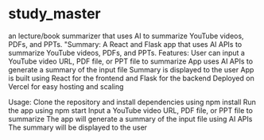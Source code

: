 # study_master
an lecture/book summarizer that uses AI to summarize YouTube videos, PDFs, and PPTs.
"Summary: A React and Flask app that uses AI APIs to summarize YouTube videos, PDFs, and PPTs.
Features:
User can input a YouTube video URL, PDF file, or PPT file to summarize
App uses AI APIs to generate a summary of the input file
Summary is displayed to the user
App is built using React for the frontend and Flask for the backend
Deployed on Vercel for easy hosting and scaling

Usage:
Clone the repository and install dependencies using npm install
Run the app using npm start
Input a YouTube video URL, PDF file, or PPT file to summarize
The app will generate a summary of the input file using AI APIs
The summary will be displayed to the user
